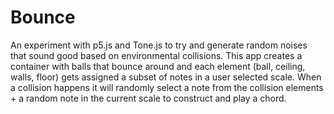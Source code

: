# Bounce

An experiment with p5.js and Tone.js to try and generate random noises that sound good based on environmental collisions. This app creates a container with balls that bounce around and each element (ball, ceiling, walls, floor) gets assigned a subset of notes in a user selected scale. When a collision happens it will randomly select a note from the collision elements + a random note in the current scale to construct and play a chord.
